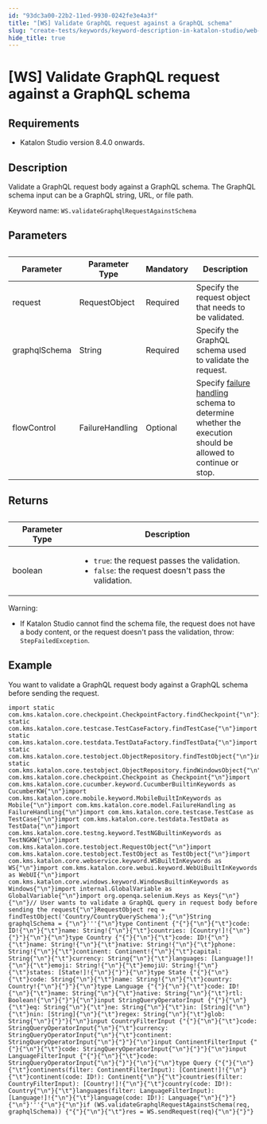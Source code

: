 ```yaml
---
id: "93dc3a00-22b2-11ed-9930-0242fe3e4a3f"
title: "[WS] Validate GraphQL request against a GraphQL schema"
slug: "create-tests/keywords/keyword-description-in-katalon-studio/web-service-keywords/ws-validate-graphql-request-against-a-graphql-schema"
hide_title: true
---
```


# <a id="concept-3985" class="anchor_top_offset"/><a id="ariaid-title1" class="anchor_top_offset"/>[WS] Validate GraphQL request against a GraphQL schema


## Requirements

<ul xmlns="http://www.w3.org/1999/xhtml" className="ul"><li className="li"><p className="p">Katalon Studio version 8.4.0 onwards.</p></li></ul> 

## Description

<p xmlns="http://www.w3.org/1999/xhtml" className="p">Validate a GraphQL request body against a GraphQL schema. The GraphQL schema input can be a GraphQL string, URL, or file path.</p> 
<p xmlns="http://www.w3.org/1999/xhtml" className="p">Keyword name: <code className="ph codeph">WS.validateGraphqlRequestAgainstSchema</code></p> 

## Parameters

<table xmlns="http://www.w3.org/1999/xhtml" className="table anchor_top_offset" id="concept-3985__610123d8-8da0-40f8-8e08-5579f5e9f117"><caption /><colgroup><col /><col /><col /><col /></colgroup><thead className="thead"><tr className><th className="entry anchor_top_offset" id="concept-3985__610123d8-8da0-40f8-8e08-5579f5e9f117__entry__1">Parameter</th><th className="entry anchor_top_offset" id="concept-3985__610123d8-8da0-40f8-8e08-5579f5e9f117__entry__2">Parameter Type</th><th className="entry anchor_top_offset" id="concept-3985__610123d8-8da0-40f8-8e08-5579f5e9f117__entry__3">Mandatory</th><th className="entry anchor_top_offset" id="concept-3985__610123d8-8da0-40f8-8e08-5579f5e9f117__entry__4">Description</th></tr></thead><tbody className="tbody"><tr className><td className="entry" headers="concept-3985__610123d8-8da0-40f8-8e08-5579f5e9f117__entry__1 concept-3985__610123d8-8da0-40f8-8e08-5579f5e9f117__entry__2 concept-3985__610123d8-8da0-40f8-8e08-5579f5e9f117__entry__3 concept-3985__610123d8-8da0-40f8-8e08-5579f5e9f117__entry__4 ">request</td><td className="entry" headers="concept-3985__610123d8-8da0-40f8-8e08-5579f5e9f117__entry__1 concept-3985__610123d8-8da0-40f8-8e08-5579f5e9f117__entry__2 concept-3985__610123d8-8da0-40f8-8e08-5579f5e9f117__entry__3 concept-3985__610123d8-8da0-40f8-8e08-5579f5e9f117__entry__4 ">RequestObject</td><td className="entry" headers="concept-3985__610123d8-8da0-40f8-8e08-5579f5e9f117__entry__1 concept-3985__610123d8-8da0-40f8-8e08-5579f5e9f117__entry__2 concept-3985__610123d8-8da0-40f8-8e08-5579f5e9f117__entry__3 concept-3985__610123d8-8da0-40f8-8e08-5579f5e9f117__entry__4 ">Required</td><td className="entry" headers="concept-3985__610123d8-8da0-40f8-8e08-5579f5e9f117__entry__1 concept-3985__610123d8-8da0-40f8-8e08-5579f5e9f117__entry__2 concept-3985__610123d8-8da0-40f8-8e08-5579f5e9f117__entry__3 concept-3985__610123d8-8da0-40f8-8e08-5579f5e9f117__entry__4 ">Specify the request object that needs to be validated.</td></tr><tr className><td className="entry" headers="concept-3985__610123d8-8da0-40f8-8e08-5579f5e9f117__entry__1 concept-3985__610123d8-8da0-40f8-8e08-5579f5e9f117__entry__2 concept-3985__610123d8-8da0-40f8-8e08-5579f5e9f117__entry__3 concept-3985__610123d8-8da0-40f8-8e08-5579f5e9f117__entry__4 ">graphqlSchema</td><td className="entry" headers="concept-3985__610123d8-8da0-40f8-8e08-5579f5e9f117__entry__1 concept-3985__610123d8-8da0-40f8-8e08-5579f5e9f117__entry__2 concept-3985__610123d8-8da0-40f8-8e08-5579f5e9f117__entry__3 concept-3985__610123d8-8da0-40f8-8e08-5579f5e9f117__entry__4 ">String</td><td className="entry" headers="concept-3985__610123d8-8da0-40f8-8e08-5579f5e9f117__entry__1 concept-3985__610123d8-8da0-40f8-8e08-5579f5e9f117__entry__2 concept-3985__610123d8-8da0-40f8-8e08-5579f5e9f117__entry__3 concept-3985__610123d8-8da0-40f8-8e08-5579f5e9f117__entry__4 ">Required</td><td className="entry" headers="concept-3985__610123d8-8da0-40f8-8e08-5579f5e9f117__entry__1 concept-3985__610123d8-8da0-40f8-8e08-5579f5e9f117__entry__2 concept-3985__610123d8-8da0-40f8-8e08-5579f5e9f117__entry__3 concept-3985__610123d8-8da0-40f8-8e08-5579f5e9f117__entry__4 ">Specify the GraphQL schema used to validate the request.</td></tr><tr className><td className="entry" headers="concept-3985__610123d8-8da0-40f8-8e08-5579f5e9f117__entry__1 concept-3985__610123d8-8da0-40f8-8e08-5579f5e9f117__entry__2 concept-3985__610123d8-8da0-40f8-8e08-5579f5e9f117__entry__3 concept-3985__610123d8-8da0-40f8-8e08-5579f5e9f117__entry__4 ">flowControl</td><td className="entry" headers="concept-3985__610123d8-8da0-40f8-8e08-5579f5e9f117__entry__1 concept-3985__610123d8-8da0-40f8-8e08-5579f5e9f117__entry__2 concept-3985__610123d8-8da0-40f8-8e08-5579f5e9f117__entry__3 concept-3985__610123d8-8da0-40f8-8e08-5579f5e9f117__entry__4 ">FailureHandling</td><td className="entry" headers="concept-3985__610123d8-8da0-40f8-8e08-5579f5e9f117__entry__1 concept-3985__610123d8-8da0-40f8-8e08-5579f5e9f117__entry__2 concept-3985__610123d8-8da0-40f8-8e08-5579f5e9f117__entry__3 concept-3985__610123d8-8da0-40f8-8e08-5579f5e9f117__entry__4 ">Optional</td><td className="entry" headers="concept-3985__610123d8-8da0-40f8-8e08-5579f5e9f117__entry__1 concept-3985__610123d8-8da0-40f8-8e08-5579f5e9f117__entry__2 concept-3985__610123d8-8da0-40f8-8e08-5579f5e9f117__entry__3 concept-3985__610123d8-8da0-40f8-8e08-5579f5e9f117__entry__4 ">Specify <a className="xref" href="/maintain/configure-failure-handling-settings-in-katalon-studio">failure handling</a> schema to determine whether the execution should be allowed to continue or stop.</td></tr></tbody></table> 

## Returns

<table xmlns="http://www.w3.org/1999/xhtml" className="table anchor_top_offset" id="concept-3985__03228d41-9147-4379-b8fe-354ba0d62cf7"><caption /><colgroup><col /><col /></colgroup><thead className="thead"><tr className><th className="entry anchor_top_offset" id="concept-3985__03228d41-9147-4379-b8fe-354ba0d62cf7__entry__1">Parameter Type</th><th className="entry anchor_top_offset" id="concept-3985__03228d41-9147-4379-b8fe-354ba0d62cf7__entry__2">Description</th></tr></thead><tbody className="tbody"><tr className><td className="entry" headers="concept-3985__03228d41-9147-4379-b8fe-354ba0d62cf7__entry__1 concept-3985__03228d41-9147-4379-b8fe-354ba0d62cf7__entry__2 ">boolean</td><td className="entry" headers="concept-3985__03228d41-9147-4379-b8fe-354ba0d62cf7__entry__1 concept-3985__03228d41-9147-4379-b8fe-354ba0d62cf7__entry__2 "><ul className="ul"><li className="li"><code className="ph codeph">true</code>: the request passes the validation.</li><li className="li"><code className="ph codeph">false</code>: the request doesn't pass the validation.</li></ul></td></tr></tbody></table> 
<div xmlns="http://www.w3.org/1999/xhtml" className="p"><div className="note warning note_warning"><span className="note__title">Warning:</span> <ul className="ul"><li className="li"><p className="p">If Katalon Studio cannot find the schema file, the request does not have a body content, or the request doesn't pass the validation, throw: <code className="ph codeph">StepFailedException</code>.</p></li></ul></div></div>

## Example

<div xmlns="http://www.w3.org/1999/xhtml" className="p">You want to validate a GraphQL request body against a GraphQL schema before sending the request.<pre className="pre codeblock"><code>import static com.kms.katalon.core.checkpoint.CheckpointFactory.findCheckpoint{"\n"}import static com.kms.katalon.core.testcase.TestCaseFactory.findTestCase{"\n"}import static com.kms.katalon.core.testdata.TestDataFactory.findTestData{"\n"}import static com.kms.katalon.core.testobject.ObjectRepository.findTestObject{"\n"}import static com.kms.katalon.core.testobject.ObjectRepository.findWindowsObject{"\n"}import com.kms.katalon.core.checkpoint.Checkpoint as Checkpoint{"\n"}import com.kms.katalon.core.cucumber.keyword.CucumberBuiltinKeywords as CucumberKW{"\n"}import com.kms.katalon.core.mobile.keyword.MobileBuiltInKeywords as Mobile{"\n"}import com.kms.katalon.core.model.FailureHandling as FailureHandling{"\n"}import com.kms.katalon.core.testcase.TestCase as TestCase{"\n"}import com.kms.katalon.core.testdata.TestData as TestData{"\n"}import com.kms.katalon.core.testng.keyword.TestNGBuiltinKeywords as TestNGKW{"\n"}import com.kms.katalon.core.testobject.RequestObject{"\n"}import com.kms.katalon.core.testobject.TestObject as TestObject{"\n"}import com.kms.katalon.core.webservice.keyword.WSBuiltInKeywords as WS{"\n"}import com.kms.katalon.core.webui.keyword.WebUiBuiltInKeywords as WebUI{"\n"}import com.kms.katalon.core.windows.keyword.WindowsBuiltinKeywords as Windows{"\n"}import internal.GlobalVariable as GlobalVariable{"\n"}import org.openqa.selenium.Keys as Keys{"\n"}​{"\n"}// User wants to validate a GraphQL query in request body before sending the request{"\n"}RequestObject req = findTestObject('Country/CountryQuerySchema');{"\n"}String graphqlSchema = {"\n"}'''{"\n"}type Continent {"{"}{"\n"}{"\t"}code: ID!{"\n"}{"\t"}name: String!{"\n"}{"\t"}countries: [Country!]!{"\n"}{"}"}{"\n"}​{"\n"}type Country {"{"}{"\n"}{"\t"}code: ID!{"\n"}{"\t"}name: String!{"\n"}{"\t"}native: String!{"\n"}{"\t"}phone: String!{"\n"}{"\t"}continent: Continent!{"\n"}{"\t"}capital: String{"\n"}{"\t"}currency: String{"\n"}{"\t"}languages: [Language!]!{"\n"}{"\t"}emoji: String!{"\n"}{"\t"}emojiU: String!{"\n"}{"\t"}states: [State!]!{"\n"}{"}"}{"\n"}type State {"{"}{"\n"}{"\t"}code: String{"\n"}{"\t"}name: String!{"\n"}{"\t"}country: Country!{"\n"}{"}"}{"\n"}type Language {"{"}{"\n"}{"\t"}code: ID!{"\n"}{"\t"}name: String{"\n"}{"\t"}native: String{"\n"}{"\t"}rtl: Boolean!{"\n"}{"}"}{"\n"}input StringQueryOperatorInput {"{"}{"\n"}{"\t"}eq: String{"\n"}{"\t"}ne: String{"\n"}{"\t"}in: [String]{"\n"}{"\t"}nin: [String]{"\n"}{"\t"}regex: String{"\n"}{"\t"}glob: String{"\n"}{"}"}{"\n"}input CountryFilterInput {"{"}{"\n"}{"\t"}code: StringQueryOperatorInput{"\n"}{"\t"}currency: StringQueryOperatorInput{"\n"}{"\t"}continent: StringQueryOperatorInput{"\n"}{"}"}{"\n"}input ContinentFilterInput {"{"}{"\n"}{"\t"}code: StringQueryOperatorInput{"\n"}{"}"}{"\n"}input LanguageFilterInput {"{"}{"\n"}{"\t"}code: StringQueryOperatorInput{"\n"}{"}"}{"\n"}​{"\n"}type Query {"{"}{"\n"}{"\t"}continents(filter: ContinentFilterInput): [Continent!]!{"\n"}{"\t"}continent(code: ID!): Continent{"\n"}{"\t"}countries(filter: CountryFilterInput): [Country!]!{"\n"}{"\t"}country(code: ID!): Country{"\n"}{"\t"}languages(filter: LanguageFilterInput): [Language!]!{"\n"}{"\t"}language(code: ID!): Language{"\n"}{"}"}{"\n"}'''{"\n"}​{"\n"}if (WS.validateGraphqlRequestAgainstSchema(req, graphqlSchema)) {"{"}{"\n"}{"\t"}res = WS.sendRequest(req){"\n"}{"}"}</code></pre></div>
